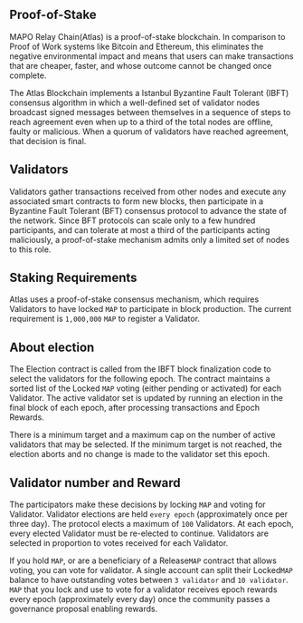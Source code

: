 ## Proof-of-Stake

MAPO Relay Chain(Atlas) is a proof-of-stake blockchain. In comparison to Proof of Work systems like Bitcoin and Ethereum, this eliminates the negative environmental impact and means that users can make transactions that are cheaper, faster, and whose outcome cannot be changed once complete.

The Atlas Blockchain implements a Istanbul Byzantine Fault Tolerant (IBFT) consensus algorithm in which a well-defined set of validator nodes broadcast signed messages between themselves in a sequence of steps to reach agreement even when up to a third of the total nodes are offline, faulty or malicious. When a quorum of validators have reached agreement, that decision is final.

## Validators
Validators gather transactions received from other nodes and execute any associated smart contracts to form new blocks, then participate in a Byzantine Fault Tolerant (BFT) consensus protocol to advance the state of the network. Since BFT protocols can scale only to a few hundred participants, and can tolerate at most a third of the participants acting maliciously, a proof-of-stake mechanism admits only a limited set of nodes to this role.

## Staking Requirements

Atlas uses a proof-of-stake consensus mechanism, which requires Validators to have locked `MAP` to participate in block production. 
The current requirement is `1,000,000` `MAP` to register a Validator.

## About election

The Election contract is called from the IBFT block finalization code to select the validators for the following epoch.
The contract maintains a sorted list of the Locked `MAP` voting (either pending or activated) for each Validator.
The active validator set is updated by running an election in the final block of each epoch, after processing transactions and Epoch Rewards.

There is a minimum target and a maximum cap on the number of active validators that may be selected.
If the minimum target is not reached, the election aborts and no change is made to the validator set this epoch.

## Validator number and Reward

The participators make these decisions by locking `MAP` and voting for Validator.
Validator elections are held `every epoch` (approximately once per three day).
The protocol elects a maximum of `100` Validators. At each epoch, every elected Validator must be re-elected to continue.
Validators are selected in proportion to votes received for each Validator.

If you hold `MAP`, or are a beneficiary of a Release`MAP` contract that allows voting, you can vote for validator. A single account can split their Locked`MAP` balance to have outstanding votes between `3 validator` and `10 validator`.
`MAP` that you lock and use to vote for a  validator receives epoch rewards every epoch (approximately every day) once the community passes a governance proposal enabling rewards.


